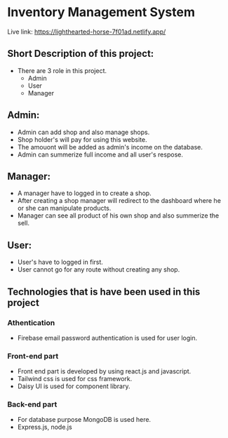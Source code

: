 # Inventory Management System

Live link: https://lighthearted-horse-7f01ad.netlify.app/

## Short Description of this project:

- There are 3 role in this project.
  - Admin
  - User
  - Manager
  
 ## Admin:
- Admin can add shop and also manage shops.
- Shop holder's will pay for using this website.
- The amouont will be added as admin's income on the database.
- Admin can summerize full income and all user's respose.

 ## Manager:
- A manager have to logged in to create a shop.
- After creating a shop manager will redirect to the dashboard where he or she can manipulate products.
- Manager can see all product of his own shop and also summerize the sell.

 ## User:

- User's have to logged in first.
- User cannot go for any route without creating any shop.

## Technologies that is have been used in this project

### Athentication
  
- Firebase email password authentication is used for user login.

### Front-end part

 - Front end part is developed by using react.js and javascript.
 - Tailwind css is used for css framework.
 - Daisy UI is used for component library.
 
### Back-end part

 - For database purpose MongoDB is used here.
 - Express.js, node.js 
  

  
  
